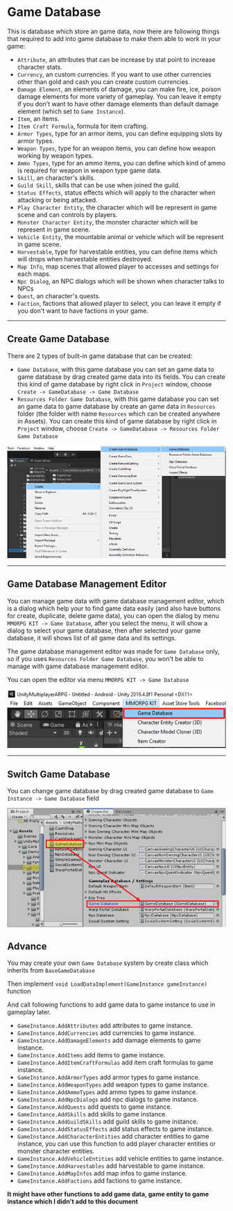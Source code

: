 # Game Database

This is database which store an game data, now there are following things that required to add into game database to make them able to work in your game:

*   `Attribute`, an attributes that can be increase by stat point to increase character stats.
*   `Currency`, an custom currencies. If you want to use other currencies other than gold and cash you can create custom currencies.
*   `Damage Element`, an elements of damage, you can make fire, ice, poison damage elements for more variety of gameplay. You can leave it empty if you don't want to have other damage elements than default damage element (which set to `Game Instance`).
*   `Item`, an items.
*   `Item Craft Formula`, formula for item crafting.
*   `Armor Types`, type for an armor items, you can define equipping slots by armor types.
*   `Weapon Types`, type for an weapon items, you can define how weapon working by weapon types.
*   `Ammo Types`, type for an ammo items, you can define which kind of ammo is required for weapon in weapon type game data.
*   `Skill`, an character's skills.
*   `Guild Skill`, skills that can be use when joined the guild.
*   `Status Effects`, status effects which will apply to the character when attacking or being attacked.
*   `Play Character Entity`, the character which will be represent in game scene and can controls by players.
*   `Monster Character Entity`, the monster character which will be represent in game scene.
*   `Vehicle Entity`, the mountable animal or vehicle which will be represent in game scene.
*   `Harvestable`, type for harvestable entities, you can define items which will drops when harvestable entities destroyed.
*   `Map Info`, map scenes that allowed player to accesses and settings for each maps.
*   `Npc Dialog`, an NPC dialogs which will be shown when character talks to NPCs
*   `Quest`, an character's quests.
*   `Faction`, factions that allowed player to select, you can leave it empty if you don't want to have factions in your game.

* * *

## Create Game Database

There are 2 types of built-in game database that can be created:

*   `Game Database`, with this game database you can set an game data to game database by drag created game data into its fields. You can create this kind of game database by right click in `Project` window, choose `Create -> GameDatabase -> Game Database`
*   `Resources Folder Game Database`, with this game database you can set an game data to game database by create an game data in `Resources` folder (the folder with name `Resources` which can be created anywhere in Assets). You can create this kind of game database by right click in `Project` window, choose `Create -> GameDatabase -> Resources Folder Game Database`

![](../images/create-game-database-menu.png)

* * *

## Game Database Management Editor

You can manage game data with game database management editor, which is a dialog which help your to find game data easily (and also have buttons for create, duplicate, delete game data), you can open the dialog by menu `MMORPG KIT -> Game Database`, after you select the menu, it will show a dialog to select your game database, then after selected your game database, it will shows list of all game data and its settings.

The game database management editor was made for `Game Database` only, so if you uses `Resources Folder Game Database`, you won't be able to manage with game database management editor.

You can open the editor via menu `MMORPG KIT -> Game Database`

![](../images/game-database-editor.png)

* * *

## Switch Game Database

You can change game database by drag created game database to `Game Instance -> Game Database` field

![](../images/103/001.png)

## Advance

You may create your own `Game Database` system by create class which inherits from `BaseGameDatabase` 

Then implement `void LoadDataImplement(GameInstance gameInstance)` function

And call following functions to add game data to game instance to use in gameplay later.

*   `GameInstance.AddAttributes` add attributes to game instance.
*   `GameInstance.AddCurrencies` add currencies to game instance.
*   `GameInstance.AddDamageElements` add damage elements to game instance.
*   `GameInstance.AddItems` add items to game instance.
*   `GameInstance.AddItemCraftFormulas` add item craft formulas to game instance.
*   `GameInstance.AddArmorTypes` add armor types to game instance.
*   `GameInstance.AddWeaponTypes` add weapon types to game instance.
*   `GameInstance.AddAmmoTypes` add ammo types to game instance.
*   `GameInstance.AddNpcDialogs` add npc dialogs to game instance.
*   `GameInstance.AddQuests` add quests to game instance.
*   `GameInstance.AddSkills` add skills to game instance.
*   `GameInstance.AddGuildSkills` add guild skills to game instance.
*   `GameInstance.AddStatusEffects` add status effects to game instance.
*   `GameInstance.AddCharacterEntities` add character entities to game instance, you can use this function to add player character entities or monster character entities.
*   `GameInstance.AddVehicleEntities` add vehicle entities to game instance.
*   `GameInstance.AddHarvestables` add harvestable to game instance.
*   `GameInstance.AddMapInfos` add map infos to game instance.
*   `GameInstance.AddFactions` add factions to game instance.

**It might have other functions to add game data, game entity to game instance which I didn't add to this document**
<!--stackedit_data:
eyJoaXN0b3J5IjpbLTE1NjkzMzg3MDhdfQ==
-->